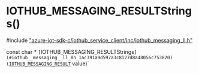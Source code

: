 # IOTHUB_MESSAGING_RESULTStrings()

\#include ["azure-iot-sdk-c/iothub_service_client/inc/iothub_messaging_ll.h"](../iot-c-ref-iothub-messaging-ll-h.md)  

const char * `[`IOTHUB_MESSAGING_RESULTStrings`](#iothub__messaging__ll_8h_1ac391a9d597a3c8127d8a48056c753820)(`[`IOTHUB_MESSAGING_RESULT`](#iothub__messaging__ll_8h_1ac5ac4fdc87db94cc7ddb7773e79290cd) value)`

